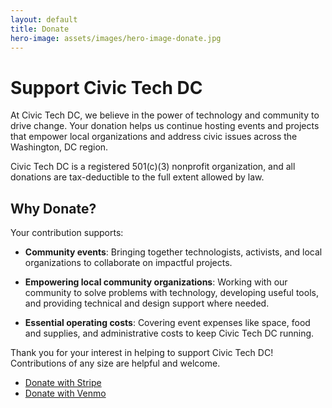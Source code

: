 ```yaml
---
layout: default
title: Donate
hero-image: assets/images/hero-image-donate.jpg
---
```


# Support Civic Tech DC

At Civic Tech DC, we believe in the power of technology and community to drive change. Your donation helps us continue hosting events and projects that empower local organizations and address civic issues across the Washington, DC region.

Civic Tech DC is a registered 501(c)(3) nonprofit organization, and all donations are tax-deductible to the full extent allowed by law.

## Why Donate?

Your contribution supports:

- **Community events**: Bringing together technologists, activists, and local organizations to collaborate on impactful projects.

- **Empowering local community organizations**: Working with our community to solve problems with technology, developing useful tools, and providing technical and design support where needed.

- **Essential operating costs**: Covering event expenses like space, food and supplies, and administrative costs to keep Civic Tech DC running.

Thank you for your interest in helping to support Civic Tech DC! Contributions of any size are helpful and welcome.

<ul class="usa-button-group">
  <li class="usa-button-group__item">
    <a
      class="usa-button"
      href="https://donate.stripe.com/fZe00d7KM3y84c83cc"
      target="_blank">
    Donate with Stripe
    </a>
  </li>
  <li class="usa-button-group__item">
    <a
      class="usa-button"
      href="https://account.venmo.com/u/civic-tech-dc"
      target="_blank">
    Donate with Venmo
    </a>
  </li>
</ul>
